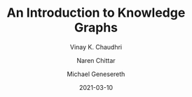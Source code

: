 ---
title: An Introduction to Knowledge Graphs
date: '2021-03-10'
author: ['Vinay K. Chaudhri', 'Naren Chittar', 'Michael Genesereth']
tags: ['Software Engineering', 'Software Reuse', 'Programming']
draft: false
summary: In fact, we always use the same solution for similar problems. For example, we usually reuse our code written for another project whenever a similar function is needed — it is an example of reuse in software development.
link: http://ai.stanford.edu/blog/introduction-to-knowledge-graphs/
---